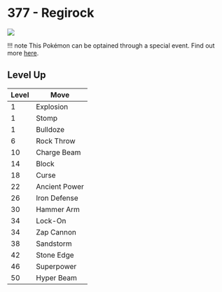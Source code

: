 # 377 - Regirock
![][377]

!!! note
    This Pokémon can be optained through a special event. Find out more [here](../../special_events/#regirock).

## Level Up

Level | Move
---   | ---
  1   | Explosion
  1   | Stomp
  1   | Bulldoze
  6   | Rock Throw
 10   | Charge Beam
 14   | Block
 18   | Curse
 22   | Ancient Power
 26   | Iron Defense
 30   | Hammer Arm
 34   | Lock-On
 34   | Zap Cannon
 38   | Sandstorm
 42   | Stone Edge
 46   | Superpower
 50   | Hyper Beam



[377]: ../img/pokemon/377.png

